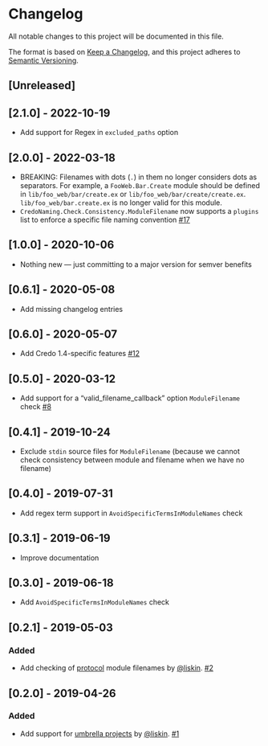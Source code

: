 # Changelog

All notable changes to this project will be documented in this file.

The format is based on [Keep a Changelog](https://keepachangelog.com/en/1.0.0/), and this project adheres to [Semantic Versioning](https://semver.org/spec/v2.0.0.html).

## [Unreleased]

## [2.1.0] - 2022-10-19

- Add support for Regex in `excluded_paths` option

## [2.0.0] - 2022-03-18

- BREAKING: Filenames with dots (`.`) in them no longer considers dots as separators. For example, a `FooWeb.Bar.Create` module should be defined in `lib/foo_web/bar/create.ex` or `lib/foo_web/bar/create/create.ex`. `lib/foo_web/bar.create.ex` is no longer valid for this module.
- `CredoNaming.Check.Consistency.ModuleFilename` now supports a `plugins` list to enforce a specific file naming convention [#17](https://github.com/mirego/credo_naming/pull/17)

## [1.0.0] - 2020-10-06

- Nothing new — just committing to a major version for semver benefits

## [0.6.1] - 2020-05-08

- Add missing changelog entries

## [0.6.0] - 2020-05-07

- Add Credo 1.4-specific features [#12](https://github.com/mirego/credo_naming/pull/12)

## [0.5.0] - 2020-03-12

- Add support for a “valid_filename_callback” option `ModuleFilename` check [#8](https://github.com/mirego/credo_naming/pull/8)

## [0.4.1] - 2019-10-24

- Exclude `stdin` source files for `ModuleFilename` (because we cannot check consistency between module and filename when we have no filename)

## [0.4.0] - 2019-07-31

- Add regex term support in `AvoidSpecificTermsInModuleNames` check

## [0.3.1] - 2019-06-19

- Improve documentation

## [0.3.0] - 2019-06-18

- Add `AvoidSpecificTermsInModuleNames` check

## [0.2.1] - 2019-05-03

### Added

- Add checking of [protocol](https://elixir-lang.org/getting-started/protocols.html) module filenames by [@liskin](https://github.com/liskin). [#2](https://github.com/mirego/credo_filename_consistency/pull/2)

## [0.2.0] - 2019-04-26

### Added

- Add support for [umbrella projects](https://elixir-lang.org/getting-started/mix-otp/dependencies-and-umbrella-projects.html#umbrella-projects) by [@liskin](https://github.com/liskin). [#1](https://github.com/mirego/credo_filename_consistency/pull/1)
